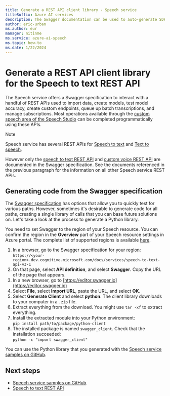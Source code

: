 ```yaml
---
title: Generate a REST API client library - Speech service
titleSuffix: Azure AI services
description: The Swagger documentation can be used to auto-generate SDKs for many programming languages. 
author: eric-urban
ms.author: eur
manager: nitinme
ms.service: azure-ai-speech
ms.topic: how-to
ms.date: 1/22/2024
---
```


# Generate a REST API client library for the Speech to text REST API

The Speech service offers a Swagger specification to interact with a handful of REST APIs used to import data, create models, test model accuracy, create custom endpoints, queue up batch transcriptions, and manage subscriptions. Most operations available through the [custom speech area of the Speech Studio](https://aka.ms/speechstudio/customspeech) can be completed programmatically using these APIs.

> [!NOTE]
> Speech service has several REST APIs for [Speech to text](rest-speech-to-text.md) and [Text to speech](rest-text-to-speech.md).  
>
> However only the [speech to text REST API](rest-speech-to-text.md) and [custom voice REST API](/rest/api/speech/) are documented in the Swagger specification. See the documents referenced in the previous paragraph for the information on all other Speech service REST APIs.

## Generating code from the Swagger specification

The [Swagger specification](https://eastus.dev.cognitive.microsoft.com/docs/services/speech-to-text-api-v3-1) has options that allow you to quickly test for various paths. However, sometimes it's desirable to generate code for all paths, creating a single library of calls that you can base future solutions on. Let's take a look at the process to generate a Python library.

You need to set Swagger to the region of your Speech resource. You can confirm the region in the **Overview** part of your Speech resource settings in Azure portal. The complete list of supported regions is available [here](regions.md#speech-service).

1. In a browser, go to the Swagger specification for your [region](regions.md#speech-service):  
       `https://<your-region>.dev.cognitive.microsoft.com/docs/services/speech-to-text-api-v3-1`
1. On that page, select **API definition**, and select **Swagger**. Copy the URL of the page that appears.
1. In a new browser, go to [https://editor.swagger.io](https://editor.swagger.io)
1. Select **File**, select **Import URL**, paste the URL, and select **OK**.
1. Select **Generate Client** and select **python**. The client library downloads to your computer in a `.zip` file.
1. Extract everything from the download. You might use `tar -xf` to extract everything.
1. Install the extracted module into your Python environment:  
      `pip install path/to/package/python-client`
1. The installed package is named `swagger_client`. Check that the installation succeeded:  
       `python -c "import swagger_client"`

You can use the Python library that you generated with the [Speech service samples on GitHub](https://aka.ms/csspeech/samples).

## Next steps

* [Speech service samples on GitHub](https://aka.ms/csspeech/samples).
* [Speech to text REST API](rest-speech-to-text.md)

